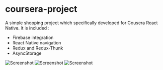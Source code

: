 # coursera-project

A simple shopping project which specifically developed for Cousera React Native.
It is included :
- Firebase integration
- React Native navigation
- Redux and Redux-Thunk
- AsyncStorage

![Screenshot](https://firebasestorage.googleapis.com/v0/b/coursera-shop.appspot.com/o/github%2FSimulator%20Screen%20Shot%20-%20iPhone%2012%20Pro%20Max%20-%202021-02-27%20at%2018.21.53.png?alt=media&token=7c00691c-9a95-40ae-9a96-f86ab9c81905)
![Screenshot](https://firebasestorage.googleapis.com/v0/b/coursera-shop.appspot.com/o/github%2FSimulator%20Screen%20Shot%20-%20iPhone%2012%20Pro%20Max%20-%202021-02-27%20at%2018.22.10.png?alt=media&token=207b77a0-0020-4f1d-8f8e-0268e0be1c41)
![Screenshot](https://firebasestorage.googleapis.com/v0/b/coursera-shop.appspot.com/o/github%2FSimulator%20Screen%20Shot%20-%20iPhone%2012%20Pro%20Max%20-%202021-02-27%20at%2018.23.27.png?alt=media&token=e4c5ad07-fa6d-4b08-9f88-2313120e8782)

